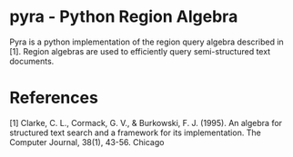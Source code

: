 pyra - Python Region Algebra
============================


Pyra is a python implementation of the region query algebra described in [1]. Region algebras are
used to efficiently query semi-structured text documents. 


References
==========

[1]  Clarke, C. L., Cormack, G. V., & Burkowski, F. J. (1995). An algebra for structured text search
     and a framework for its implementation. The Computer Journal, 38(1), 43-56. Chicago	

